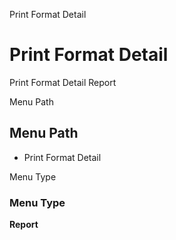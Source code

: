 
Print Format Detail
# Print Format Detail


Print Format Detail Report

Menu Path
## Menu Path



- Print Format Detail

Menu Type
### Menu Type

**Report**

